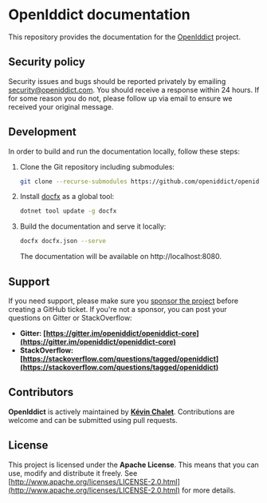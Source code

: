 # OpenIddict documentation

This repository provides the documentation for the [OpenIddict](https://github.com/openiddict) project.

## Security policy

Security issues and bugs should be reported privately by emailing security@openiddict.com.
You should receive a response within 24 hours. If for some reason you do not, please follow up via email to ensure we received your original message.

## Development

In order to build and run the documentation locally, follow these steps:

1. Clone the Git repository including submodules:

   ```bash
   git clone --recurse-submodules https://github.com/openiddict/openiddict-documentation.git
   ```

2. Install [docfx](https://dotnet.github.io/docfx/) as a global tool:

   ```bash
   dotnet tool update -g docfx
   ```

3. Build the documentation and serve it locally:

   ```bash
   docfx docfx.json --serve
   ```

   The documentation will be available on http://localhost:8080.

## Support

If you need support, please make sure you [sponsor the project](https://github.com/sponsors/kevinchalet) before creating a GitHub ticket.
If you're not a sponsor, you can post your questions on Gitter or StackOverflow:

- **Gitter: [https://gitter.im/openiddict/openiddict-core](https://gitter.im/openiddict/openiddict-core)**
- **StackOverflow: [https://stackoverflow.com/questions/tagged/openiddict](https://stackoverflow.com/questions/tagged/openiddict)**

## Contributors

**OpenIddict** is actively maintained by **[Kévin Chalet](https://github.com/kevinchalet)**. Contributions are welcome and can be submitted using pull requests.

## License

This project is licensed under the **Apache License**. This means that you can use, modify and distribute it freely. See [http://www.apache.org/licenses/LICENSE-2.0.html](http://www.apache.org/licenses/LICENSE-2.0.html) for more details.
